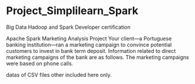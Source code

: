 # Project_Simplilearn_Spark
Big Data Hadoop and Spark Developer certification

Apache Spark Marketing Analysis Project
Your client―a Portuguese banking institution—ran a marketing campaign to convince potential customers to invest in bank term deposit.
Information related to direct marketing campaigns of the bank are as follows. The marketing campaigns were based on phone calls.

datas of CSV files other included here only.
